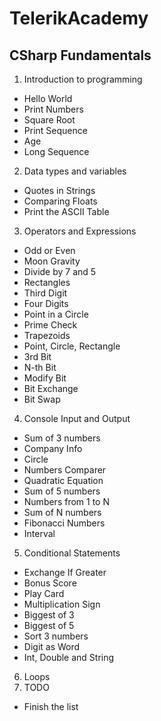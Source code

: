 # TelerikAcademy
## CSharp Fundamentals
1. Introduction to programming
* Hello World
* Print Numbers
* Square Root
* Print Sequence
* Age
* Long Sequence
2. Data types and variables
* Quotes in Strings
* Comparing Floats
* Print the ASCII Table
3. Operators and Expressions
* Odd or Even
* Moon Gravity
* Divide by 7 and 5
* Rectangles
* Third Digit
* Four Digits
* Point in a Circle
* Prime Check
* Trapezoids
* Point, Circle, Rectangle
* 3rd Bit
* N-th Bit
* Modify Bit
* Bit Exchange
* Bit Swap
4. Console Input and Output
* Sum of 3 numbers
* Company Info
* Circle
* Numbers Comparer
* Quadratic Equation
* Sum of 5 numbers
* Numbers from 1 to N
* Sum of N numbers
* Fibonacci Numbers
* Interval
5. Conditional Statements
* Exchange If Greater
* Bonus Score
* Play Card
* Multiplication Sign
* Biggest of 3
* Biggest of 5
* Sort 3 numbers
* Digit as Word
* Int, Double and String
6. Loops
7. TODO
* Finish the list